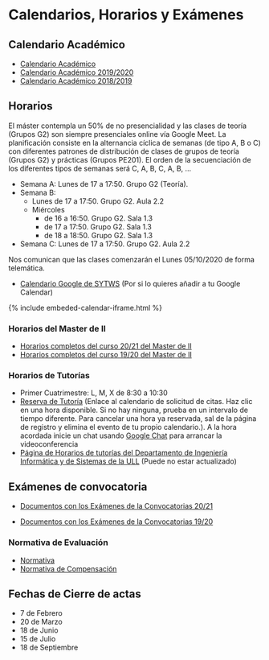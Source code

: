 # Calendarios, Horarios y Exámenes

## Calendario Académico

- <a href="https://www.ull.es/estudios-docencia/calendario-academico/" target="_blank">Calendario Académico</a>
- <a href="https://drive.google.com/open?id=1VGZXc0K6iK2Kg-8dTotm_Jqu7dwv_Tu5" target="_blank">Calendario Académico 2019/2020</a>
- <a href="https://drive.google.com/file/d/1YtPNm4vS73N21QHzstcYqEzPKJQHCKeD/view" target="_blank">Calendario Académico 2018/2019</a>



## Horarios

El máster contempla un 50% de no presencialidad y las clases de teoría (Grupos G2) son siempre presenciales online vía Google Meet. La planificación consiste en la alternancia cíclica de semanas (de tipo A, B o C) con  diferentes patrones de distribución de clases de grupos de teoría (Grupos G2) y prácticas (Grupos PE201). El orden de la secuenciación de los diferentes tipos de semanas será C, A, B, C, A, B, …
* Semana A: Lunes de 17 a 17:50. Grupo G2 (Teoría). 
* Semana B: 
    * Lunes de 17 a 17:50. Grupo G2. Aula 2.2
    * Miércoles 
        * de 16 a 16:50. Grupo G2. Sala 1.3
        * de 17 a 17:50. Grupo G2. Sala 1.3
        * de 18 a 18:50. Grupo G2. Sala 1.3
* Semana C: Lunes de 17 a 17:50. Grupo G2. Aula 2.2

Nos comunican que las clases comenzarán el Lunes 05/10/2020 de forma telemática.
 
* [Calendario Google de SYTWS](https://calendar.google.com/calendar/b/1?cid=dWxsLmVkdS5lc19oM2FiN3AzcmxmYW1qY25zbmhsdDZ1aGI0MEBncm91cC5jYWxlbmRhci5nb29nbGUuY29t) (Por si lo quieres añadir a tu Google Calendar)

{% include embeded-calendar-iframe.html %}

### Horarios del Master de II 

* <a href="https://drive.google.com/file/d/1j97jIXuJ3fEXYLD8XA0HZG2WtV_Vo0vp/view" target="_blank">Horarios completos del curso 20/21 del Master de II</a>
* <a href="https://docs.google.com/document/d/1RprRwWi3BD2tMkWzrxFlCHMDpajECqg97Tom8-tpog4/edit?ts=5d7a7ae4" target="_blank">Horarios completos del curso 19/20 del Master de II</a>

### Horarios de Tutorías

* Primer Cuatrimestre: L, M, X de 8:30 a 10:30
* <a href="https://calendar.google.com/calendar/u/0/selfsched?sstoken=UUd1YlJSLURtcE5JfGRlZmF1bHR8ZmNiMWNmMTE4MjNjNzk1MWQwZGQyYTI4ZjZjYjZjY2E" target="_blank">Reserva de Tutoría</a>  (Enlace al calendario de solicitud de citas. Haz clic en una hora disponible. Si no hay ninguna, prueba en un intervalo de tiempo diferente. Para cancelar una hora ya reservada, sal de la página de registro y elimina el evento de tu propio calendario.).
A la hora acordada inicie un chat usando <a href="https://chat.google.com" target="_blank">Google Chat</a> para arrancar la videoconferencia
* <a href="https://docs.google.com/spreadsheets/d/1Ib_pSZcnagKwWyLvLmX5Hzref0JeLX0mKcVPnGrOglQ/edit#gid=0" target="_blank">Página de Horarios de tutorías del Departamento de Ingeniería Informática y de Sistemas de la ULL</a> (Puede no estar actualizado)



## Exámenes de convocatoria

- [Documentos con los Exámenes de la Convocatorias 20/21](https://drive.google.com/file/d/1I693fh0oBt-zpki1r63FqJPmOisA7Oxs/view)

- [Documentos con los Exámenes de la Convocatorias 19/20](https://docs.google.com/document/d/1L1vcYHPtowuP_v-1HLMtJms7S_efD3jHt9H4zrND1IU/edit)

### Normativa de Evaluación

* [Normativa](https://riull.ull.es/xmlui/bitstream/handle/915/4096/reglamento_evaluacion_calificacion.pdf)
* [Normativa de Compensación](https://riull.ull.es/xmlui/bitstream/handle/915/8580/acuerdo12.pdf?sequence=1&isAllowed=y)

## Fechas de Cierre de actas 

*  7 de Febrero
*  20 de Marzo
*  18 de Junio
*  15 de Julio
*  18 de Septiembre

